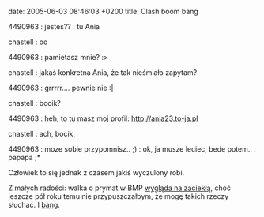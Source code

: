 date: 2005-06-03 08:46:03 +0200
title: Clash boom bang

4490963
: jestes??
: tu Ania

chastell
: oo

4490963
: pamietasz mnie? :>

chastell
: jakaś konkretna Ania, że tak nieśmiało zapytam?

4490963
: grrrrr.... pewnie nie :\|

chastell
: bocik?

4490963
: heh, to tu masz moj profil: http://ania23.to-ja.pl

chastell
: ach, bocik.

4490963
: moze sobie przypomnisz.. ;)
: ok, ja musze leciec, bede potem..
: papapa ;*

Człowiek to się jednak z czasem jakiś wyczulony robi.

Z małych radości: walka o prymat w BMP [wygląda na zaciekłą](wycinki/top-tracks.png 'Audioscrobbler’s top tracks'), choć jeszcze pół roku temu nie przypuszczałbym, że mogę takich rzeczy słuchać. I [bang](wycinki/bang.png 'z czego piosenki TMBG nie znam').
